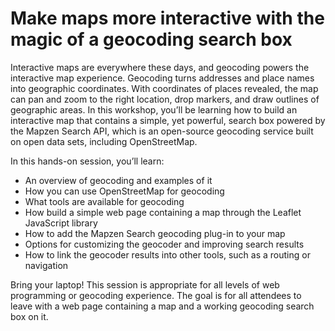 # Make maps more interactive with the magic of a geocoding search box

Interactive maps are everywhere these days, and geocoding powers the interactive map experience. Geocoding turns addresses and place names into geographic coordinates. With coordinates of places revealed, the map can pan and zoom to the right location, drop markers, and draw outlines of geographic areas. In this workshop, you’ll be learning how to build an interactive map that contains a simple, yet powerful, search box powered by the Mapzen Search API, which is an open-source geocoding service built on open data sets, including OpenStreetMap.

In this hands-on session, you’ll learn:

- An overview of geocoding and examples of it
- How you can use OpenStreetMap for geocoding
- What tools are available for geocoding
- How build a simple web page containing a map through the Leaflet JavaScript library
- How to add the Mapzen Search geocoding plug-in to your map
- Options for customizing the geocoder and improving search results
- How to link the geocoder results into other tools, such as a routing or navigation

Bring your laptop! This session is appropriate for all levels of web programming or geocoding experience. The goal is for all attendees to leave with a web page containing a map and a working geocoding search box on it.
